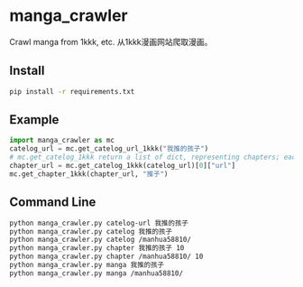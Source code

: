 # manga_crawler
Crawl manga from 1kkk, etc. 从1kkk漫画网站爬取漫画。

## Install
```bash
pip install -r requirements.txt
```
## Example
```python
import manga_crawler as mc
catelog_url = mc.get_catelog_url_1kkk("我推的孩子")
# mc.get_catelog_1kkk return a list of dict, representing chapters; each dict contains "title" and "url"
chapter_url = mc.get_catelog_1kkk(catelog_url)[0]["url"]
mc.get_chapter_1kkk(chapter_url, "推子")
```
## Command Line
```bash
python manga_crawler.py catelog-url 我推的孩子
python manga_crawler.py catelog 我推的孩子
python manga_crawler.py catelog /manhua58810/
python manga_crawler.py chapter 我推的孩子 10
python manga_crawler.py chapter /manhua58810/ 10
python manga_crawler.py manga 我推的孩子
python manga_crawler.py manga /manhua58810/
```